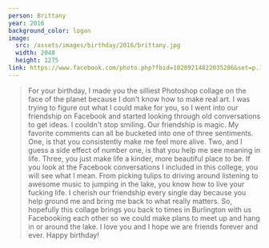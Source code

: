 ```yaml
---
person: Brittany
year: 2016
background_color: logan
image:
  src: /assets/images/birthday/2016/brittany.jpg
  width: 2048
  height: 1275
link: https://www.facebook.com/photo.php?fbid=10209214822035286&set=p.10209214822035286&type=3&theater
---
```


> For your birthday, I made you the silliest Photoshop collage on the face of the planet because I don't know how to make real art. I was trying to figure out what I could make for you, so I went into our friendship on Facebook and started looking through old conversations to get ideas. I couldn't stop smiling. Our friendship is magic. My favorite comments can all be bucketed into one of three sentiments. One, is that you consistently make me feel more alive. Two, and I guess a side effect of number one, is that you help me see meaning in life. Three, you just make life a kinder, more beautiful place to be. If you look at the Facebook conversations I included in this college, you will see what I mean. From picking tulips to driving around listening to awesome music to jumping in the lake, you know how to live your fucking life. I cherish our friendship every single day because you help ground me and bring me back to what really matters. So, hopefully this collage brings you back to times in Burlington with us Facebooking each other so we could make plans to meet up and hang in or around the lake. I love you and I hope we are friends forever and ever. Happy birthday!
